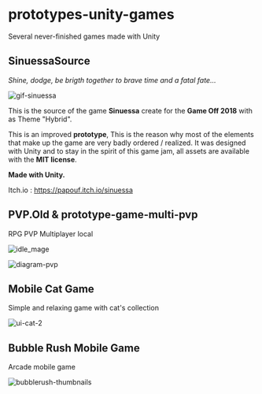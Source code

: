 # prototypes-unity-games
Several never-finished games made with Unity

## SinuessaSource

*Shine, dodge, be brigth together to brave time and a fatal fate...*

![gif-sinuessa](https://github.com/Bforis/prototypes-unity-games/assets/34284864/e1dd52f6-22ea-4b32-9aa0-76cf1573cbdd)


This is the source of the game **Sinuessa** create for the **Game Off 2018** with as Theme "Hybrid".

This is an improved **prototype**, This is the reason why most of the elements that make up the game are very badly ordered / realized. It was designed with Unity and to stay in the spirit of this game jam, all assets are available with the **MIT license**.

**Made with Unity.**

Itch.io : https://papouf.itch.io/sinuessa

## PVP.Old & prototype-game-multi-pvp

RPG PVP Multiplayer local

![idle_mage](https://github.com/Bforis/prototypes-unity-games/assets/34284864/fcfe9b64-3c11-46c5-9727-cb36b353a9f8)

![diagram-pvp](https://github.com/Bforis/prototypes-unity-games/assets/34284864/f67b6696-984d-4517-a6c2-4d4a892264fc)


## Mobile Cat Game

Simple and relaxing game with cat's collection

![ui-cat-2](https://github.com/Bforis/prototypes-unity-games/assets/34284864/f2fc14a7-fae5-45a7-8f36-ad357e95f368)

## Bubble Rush Mobile Game

Arcade mobile game

![bubblerush-thumbnails](https://github.com/Bforis/prototypes-unity-games/assets/34284864/278abec5-3130-48c9-aafa-a1949c0ae9ec)

